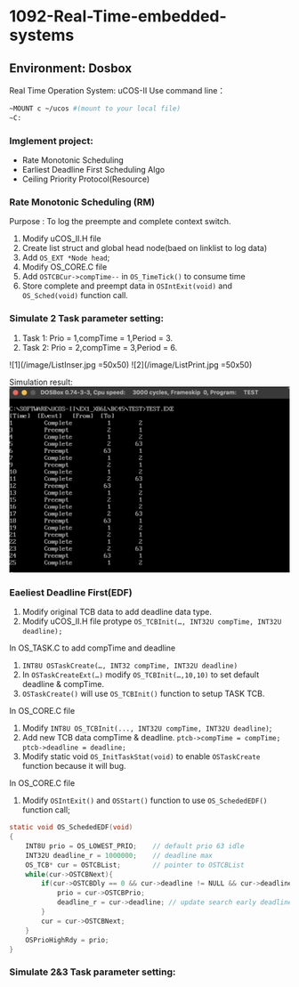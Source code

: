# 1092-Real-Time-embedded-systems
## Environment: Dosbox
Real Time Operation System: uCOS-II
Use command line：
```sh
~MOUNT c ~/ucos #(mount to your local file)
~C:
```
### Imglement project:
* Rate Monotonic Scheduling
* Earliest Deadline First Scheduling Algo
* Ceiling Priority Protocol(Resource)

### Rate Monotonic Scheduling (RM)
Purpose : To log the preempte and complete context switch.
1. Modify uCOS_II.H file 
2. Create list struct and global head node(baed on linklist to log data)
3. Add `OS_EXT *Node head`;
4. Modify OS_CORE.C file 
5. Add `OSTCBCur->compTime--` in `OS_TimeTick()` to consume time
6. Store complete and preempt data in `OSIntExit(void)` and `OS_Sched(void)` function call.

### Simulate 2 Task parameter setting:
1. Task 1: Prio = 1,compTime = 1,Period = 3.
2. Task 2: Prio = 2,compTime = 3,Period = 6.


![1](/image/ListInser.jpg =50x50)
![2](/image/ListPrint.jpg =50x50)

Simulation result:
![3](/image/rm_task2.jpg)

### Eaeliest Deadline First(EDF)
1. Modify original TCB data to add deadline data type.
2. Modify uCOS_II.H file protype `OS_TCBInit(…, INT32U compTime, INT32U deadline);`

In OS_TASK.C to add compTime and deadline
1. `INT8U OSTaskCreate(…, INT32 compTime, INT32U deadline)`
2. In `OSTaskCreateExt(…)` modify `OS_TCBInit(…,10,10)` to set default deadline & compTime.
3. `OSTaskCreate()` will use `OS_TCBInit()` function to setup TASK TCB.

In OS_CORE.C file
1. Modify `INT8U OS_TCBInit(..., INT32U compTime, INT32U deadline)`;
2. Add new TCB data compTime & deadline.
    `ptcb->compTime = compTime;`
    `ptcb->deadline = deadline;`
3. Modify static void `OS_InitTaskStat(void)` to enable `OSTaskCreate` function because it will bug.

In OS_CORE.C file
1. Modify `OSIntExit()` and `OSStart()` function to use `OS_SchededEDF()` function call; 
```c
static void OS_SchededEDF(void)
{
    INT8U prio = OS_LOWEST_PRIO;	// default prio 63 idle
    INT32U deadline_r = 1000000;	// deadline max 
    OS_TCB* cur = OSTCBList;		// pointer to OSTCBList
    while(cur->OSTCBNext){			
        if(cur->OSTCBDly == 0 && cur->deadline != NULL && cur->deadline < deadline_r) {
            prio = cur->OSTCBPrio;
            deadline_r = cur->deadline; // update search early deadline to compare
        }
        cur = cur->OSTCBNext;
    }
    OSPrioHighRdy = prio;
}
```
### Simulate 2&3 Task parameter setting:





























